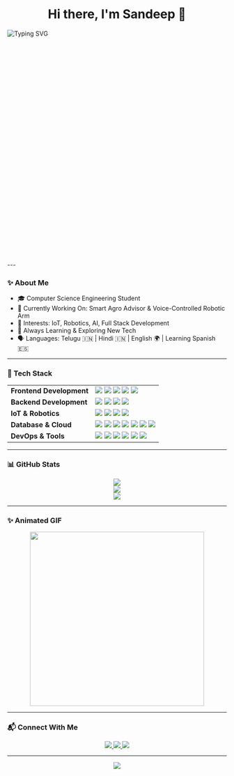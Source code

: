 <h1 align="center">Hi there, I'm Sandeep 👋</h1>

<p align="center">
  <div style="height: 500px;">
    <img src="https://readme-typing-svg.herokuapp.com?font=Fira+Code&size=24&duration=4000&pause=1000&center=true&vCenter=true&multiline=true&width=800&lines=CSE+Student+%F0%9F%8E%93+%7C+Freelancer+%F0%9F%92%BC;Building+IoT+and+AI+Solutions+%F0%9F%A4%96;Let's+Create+Something+Awesome+%F0%9F%9A%80" alt="Typing SVG" />
  </div>
</p>



</br>
---

### ✨ About Me

- 🎓 Computer Science Engineering Student
- 🔭 Currently Working On: Smart Agro Advisor & Voice-Controlled Robotic Arm
- 🤖 Interests: IoT, Robotics, AI, Full Stack Development
- 🌱 Always Learning & Exploring New Tech
- 🗣️ Languages: Telugu 🇮🇳 | Hindi 🇮🇳 | English 🌍 | Learning Spanish 🇪🇸

---

### 🚀 Tech Stack

<table>
  <tr>
    <td><b>Frontend Development</b></td>
    <td>
      <img src="https://img.shields.io/badge/HTML5-E34F26?logo=html5&logoColor=white" />
      <img src="https://img.shields.io/badge/CSS3-1572B6?logo=css3&logoColor=white" />
      <img src="https://img.shields.io/badge/JavaScript-F7DF1E?logo=javascript&logoColor=black" />
      <img src="https://img.shields.io/badge/Bootstrap-7952B3?logo=bootstrap&logoColor=white" />
      <img src="https://img.shields.io/badge/Tailwind_CSS-38B2AC?logo=tailwind-css&logoColor=white" />
    </td>
  </tr>
  <tr>
    <td><b>Backend Development</b></td>
    <td>
      <img src="https://img.shields.io/badge/Python-3776AB?logo=python&logoColor=white" />
      <img src="https://img.shields.io/badge/Django-092E20?logo=django&logoColor=white" />
      <img src="https://img.shields.io/badge/Flask-000000?logo=flask&logoColor=white" />
      <img src="https://img.shields.io/badge/FastAPI-009688?logo=fastapi&logoColor=white" />
    </td>
  </tr>
  <tr>
    <td><b>IoT & Robotics</b></td>
    <td>
      <img src="https://img.shields.io/badge/Arduino-00979D?logo=arduino&logoColor=white" />
      <img src="https://img.shields.io/badge/ESP32-000000?logo=espressif&logoColor=white" />
      <img src="https://img.shields.io/badge/Raspberry_Pi-A22846?logo=raspberry-pi&logoColor=white" />
      <img src="https://img.shields.io/badge/OpenCV-5C3EE8?logo=opencv&logoColor=white" />
    </td>
  </tr>
  <tr>
    <td><b>Database & Cloud</b></td>
    <td>
      <img src="https://img.shields.io/badge/MySQL-4479A1?logo=mysql&logoColor=white" />
      <img src="https://img.shields.io/badge/SQLite-003B57?logo=sqlite&logoColor=white" />
      <img src="https://img.shields.io/badge/Firebase-FFCA28?logo=firebase&logoColor=black" />
      <img src="https://img.shields.io/badge/GCP-4285F4?logo=google-cloud&logoColor=white" />
      <img src="https://img.shields.io/badge/AWS-232F3E?logo=AWS&logoColor=white" />
        <img src="https://img.shields.io/badge/Azure-0078D4?logo=microsoft-azure&logoColor=white" />
        <img src="https://img.shields.io/badge/MongoDB-430098?logo=mongodb&logoColor=white" />
    </td>
  </tr>
  <tr>
    <td><b>DevOps & Tools</b></td>
    <td>
      <img src="https://img.shields.io/badge/Git-F05032?logo=git&logoColor=white" />
      <img src="https://img.shields.io/badge/GitHub-181717?logo=github&logoColor=white" />
      <img src="https://img.shields.io/badge/VS_Code-007ACC?logo=visual-studio-code&logoColor=white" />
      <img src="https://img.shields.io/badge/Postman-FF6C37?logo=postman&logoColor=white" />
        <img src="https://img.shields.io/badge/Docker-2496ED?logo=docker&logoColor=white" />
        <img src ="https://img.shields.io/badge/github-actions-2088FF?logo=github-actions&logoColor=white" />
    </td>
  </tr>
</table>

---

### 📊 GitHub Stats

<p align="center">
  <img src="https://github-readme-stats.vercel.app/api?username=varada-sandeep&show_icons=true&theme=radical" />
  <br/>
  <img src="https://github-readme-streak-stats.herokuapp.com?user=varada-sandeep&theme=radical" />
  <br/>
  <img src="https://github-readme-stats.vercel.app/api/top-langs/?username=varada-sandeep&layout=compact&theme=radical" />
</p>

---

### ✨ Animated GIF

<p align="center">
  <img src="https://media.giphy.com/media/qgQUggAC3Pfv687qPC/giphy.gif" width="400" />
</p>

---

### 📬 Connect With Me

<p align="center">
  <a href="https://www.linkedin.com/in/varada-sandeep-a72446260/">
    <img src="https://img.shields.io/badge/LinkedIn-blue?logo=linkedin&logoColor=white" />
  </a>
  <a href="mailto:sandeepvarada4@gmail.com">
    <img src="https://img.shields.io/badge/Gmail-red?logo=gmail&logoColor=white" />
  </a>
  <a href="https://github.com/varada-sandeep">
    <img src="https://img.shields.io/badge/GitHub-black?logo=github&logoColor=white" />
  </a>
</p>

---

<p align="center">
  <img src="https://readme-typing-svg.herokuapp.com?font=Fira+Code&size=24&pause=1000&color=F70000&width=435&lines=Thanks+for+visiting+my+profile!+%F0%9F%91%8B;Feel+free+to+connect+with+me+%F0%9F%98%84;" />
</p>
